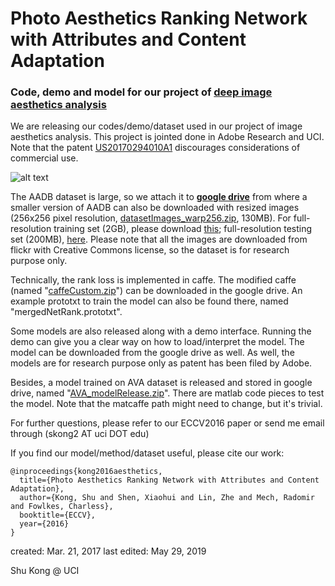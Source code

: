 # Photo Aesthetics Ranking Network with Attributes and Content Adaptation
### Code, demo and model for our project of [deep image aesthetics analysis](https://www.ics.uci.edu/~skong2/aesthetics.html)

We are releasing our codes/demo/dataset used in our project of image aesthetics analysis. This project is jointed done in Adobe Research and UCI. Note that the patent [US20170294010A1](https://patents.google.com/patent/US20170294010A1/en) discourages considerations of  commercial use.

![alt text](http://www.ics.uci.edu/~skong2/img/aestheticsDemoFigure.png "display")

The AADB dataset is large, so we attach it to [**google drive**](https://drive.google.com/drive/folders/0BxeylfSgpk1MOVduWGxyVlJFUHM?resourcekey=0-qecf-sZVexPbF6XLU4Gq_g&usp=sharing) from where a smaller version of AADB can also be downloaded with resized images (256x256 pixel resolution, [datasetImages_warp256.zip](https://drive.google.com/file/d/0BxeylfSgpk1MU2RsVXo3bEJWM2c/view?usp=sharing&resourcekey=0-ld4H3VhRKKiSUOklGnF1Uw), 130MB). For full-resolution training set (2GB), please download [this](https://drive.google.com/open?id=1Viswtzb77vqqaaICAQz9iuZ8OEYCu6-_); full-resolution testing set (200MB), [here](https://drive.google.com/open?id=115qnIQ-9pl5Vt06RyFue3b6DabakATmJ).
Please note that all the images are downloaded from flickr with Creative Commons license, so the dataset is for research purpose only.

Technically, the rank loss is implemented in caffe. The modified caffe (named "[caffeCustom.zip](https://drive.google.com/open?id=0BxeylfSgpk1MVXM2clpjeDhVRms)") can be downloaded in the google drive. An example prototxt to train the model can also be found there, named "mergedNetRank.prototxt". 

Some models are also released along with a demo interface. Running the demo can give you a clear way on how to load/interpret the model. The model can be downloaded from the google drive as well. As well, the models are for research purpose only as patent has been filed by Adobe.

Besides, a model trained on AVA dataset is released and stored in google drive, named "[AVA_modelRelease.zip](https://drive.google.com/open?id=0BxeylfSgpk1Mb2pwZlFwRlRmekk)". There are matlab code pieces to test the model. Note that the matcaffe path might need to change, but it's trivial.

For further questions, please refer to our ECCV2016 paper or send me email through (skong2 AT uci DOT edu)

If you find our model/method/dataset useful, please cite our work:

    @inproceedings{kong2016aesthetics,
      title={Photo Aesthetics Ranking Network with Attributes and Content Adaptation},
      author={Kong, Shu and Shen, Xiaohui and Lin, Zhe and Mech, Radomir and Fowlkes, Charless},
      booktitle={ECCV},
      year={2016}
    }

created: Mar. 21, 2017
last edited: May 29, 2019

Shu Kong @ UCI
